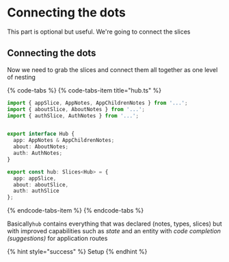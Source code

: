# Connecting the dots

This part is optional but useful. We're going to connect the slices

## Connecting the dots

Now we need to grab the slices and connect them all together as one level of nesting

{% code-tabs %}
{% code-tabs-item title="hub.ts" %}
```typescript
import { appSlice, AppNotes, AppChildrenNotes } from '...';
import { aboutSlice, AboutNotes } from '...';
import { authSlice, AuthNotes } from '...';


export interface Hub {
  app: AppNotes & AppChildrenNotes;
  about: AboutNotes;
  auth: AuthNotes;
}

export const hub: Slices<Hub> = {
  app: appSlice,
  about: aboutSlice,
  auth: authSlice
};
```
{% endcode-tabs-item %}
{% endcode-tabs %}

Basically `hub` contains everything that was declared \(notes, types, slices\) but with improved capabilities such as _state_ and an entity with _code completion \(suggestions\)_ for application routes

{% hint style="success" %}
Setup
{% endhint %}

